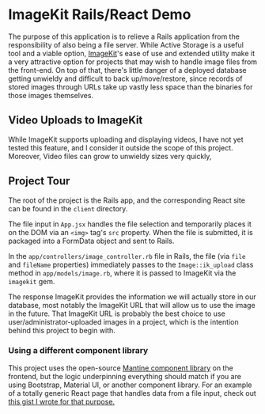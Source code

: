 # ImageKit Rails/React Demo

The purpose of this application is to relieve a Rails application from the responsibility of also being a file server. While Active Storage is a useful tool and a viable option, [ImageKit](http://imagekit.io)'s ease of use and extended utility make it a very attractive option for projects that may wish to handle image files from the front-end. On top of that, there's little danger of a deployed database getting unwieldy and difficult to back up/move/restore, since records of stored images through URLs take up vastly less space than the binaries for those images themselves.

## Video Uploads to ImageKit

While ImageKit supports uploading and displaying videos, I have not yet tested this feature, and I consider it outside the scope of this project. Moreover, Video files can grow to unwieldy sizes very quickly,

## Project Tour

The root of the project is the Rails app, and the corresponding React site can be found in the `client` directory.

The file input in `App.jsx` handles the file selection and temporarily places it on the DOM via an `<img>` tag's `src` property. When the file is submitted, it is packaged into a FormData object and sent to Rails.

In the `app/controllers/image_controller.rb` file in Rails, the file (via `file` and `fileName` properties) immediately passes to the `Image::ik_upload` class method in `app/models/image.rb`, where it is passed to ImageKit via the `imagekit` gem.

The response ImageKit provides the information we will actually store in our database, most notably the ImageKit URL that will allow us to use the image in the future. That ImageKit URL is probably the best choice to use user/administrator-uploaded images in a project, which is the intention behind this project to begin with.

### Using a different component library

This project uses the open-source [Mantine component library](https://mantine.dev/) on the frontend, but the logic underpinning everything should match if you are using Bootstrap, Material UI, or another component library. For an example of a totally generic React page that handles data from a file input, check out [this gist I wrote for that purpose.](https://gist.github.com/thompsonplyler/61499ea7334b0d81025393a7b8a5e8f1)
